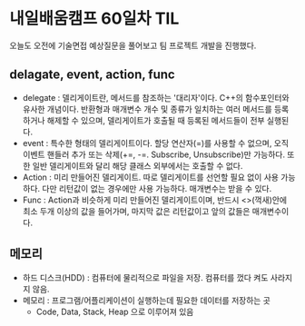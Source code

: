 # 내일배움캠프 60일차 TIL    
오늘도 오전에 기술면접 예상질문을 풀어보고 팀 프로젝트 개발을 진행했다.   

## delagate, event, action, func 
- delegate : 델리게이트란, 메서드를 참조하는 '대리자'이다. C++의 함수포인터와 유사한 개념이다. 반환형과 매개변수 개수 및 종류가 일치하는 여러 메서드를 등록하거나 해제할 수 있으며, 델리게이트가 호출될 때 등록된 메서드들이 전부 실행된다.  
- event : 특수한 형태의 델리게이트이다. 할당 연산자(=)를 사용할 수 없으며, 오직 이벤트 핸들러 추가 또는 삭제(+=, -=. Subscribe, Unsubscribe)만 가능하다. 또한 일반 델리게이트와 달리 해당 클래스 외부에서는 호출할 수 없다.  
- Action : 미리 만들어진 델리게이트. 따로 델리게이트를 선언할 필요 없이 사용 가능하다. 다만 리턴값이 없는 경우에만 사용 가능하다. 매개변수는 받을 수 있다.
- Func : Action과 비슷하게 미리 만들어진 델리게이트이며, 반드시 <>(꺽새)안에 최소 두개 이상의 값을 들어가며, 마지막 값은 리턴값이고 앞의 값들은 매개변수이다.  

## 메모리  
- 하드 디스크(HDD) : 컴퓨터에 물리적으로 파일을 저장. 컴퓨터를 껐다 켜도 사라지지 않음. 
- 메모리 : 프로그램/어플리케이션이 실행하는데 필요한 데이터를 저장하는 곳
    -  Code, Data, Stack, Heap 으로 이루어져 있음

  
